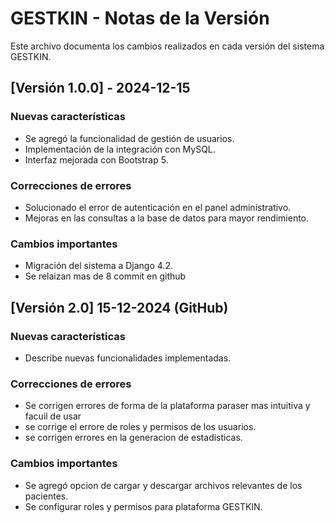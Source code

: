 # GESTKIN - Notas de la Versión

Este archivo documenta los cambios realizados en cada versión del sistema GESTKIN.

## [Versión 1.0.0] - 2024-12-15

### Nuevas características

- Se agregó la funcionalidad de gestión de usuarios.
- Implementación de la integración con MySQL.
- Interfaz mejorada con Bootstrap 5.

### Correcciones de errores

- Solucionado el error de autenticación en el panel administrativo.
- Mejoras en las consultas a la base de datos para mayor rendimiento.

### Cambios importantes

- Migración del sistema a Django 4.2.
- Se relaizan mas de 8 commit en github

## [Versión 2.0] 15-12-2024 (GitHub)

### Nuevas características

- Describe nuevas funcionalidades implementadas.

### Correcciones de errores

- Se corrigen errores de forma de la plataforma paraser mas intuitiva y facuil de usar
- se corrige el errore de roles y permisos de los usuarios.
- se corrigen errores en la generacion de estadisticas.

### Cambios importantes

- Se agregó opcion de cargar y descargar archivos relevantes de los pacientes.
- Se configurar roles y permisos para plataforma GESTKIN.
